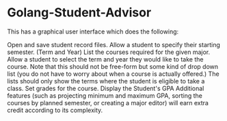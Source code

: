 # Golang-Student-Advisor
This has a graphical user interface which does the following:

Open and save student record files.
Allow a student to specify their starting semester. (Term and Year)
List the courses required for the given major.
Allow a student to select the term and year they would like to take the course. Note that this should not be free-form but some kind of drop down list (you do not have to worry about when a course is actually offered.) The lists should only show the terms where the student is eligible to take a class.
Set grades for the course.
Display the Student's GPA
Additional features (such as projecting minimum and maximum GPA, sorting the courses by planned semester, or creating a major editor) will earn extra credit according to its complexity.
